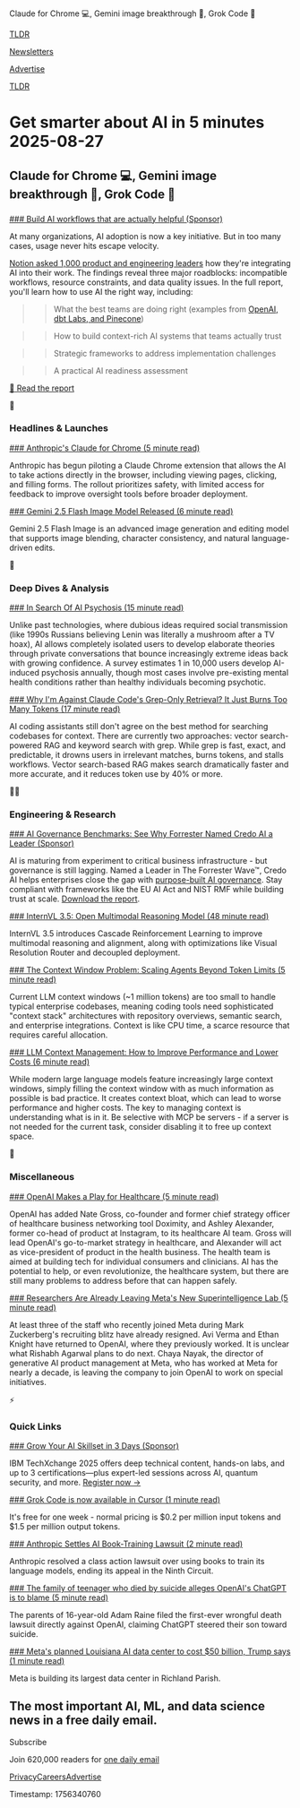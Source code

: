 Claude for Chrome 💻, Gemini image breakthrough 📸, Grok Code 🤖

[TLDR](/)

[Newsletters](/newsletters)

[Advertise](https://advertise.tldr.tech/)

[TLDR](/)

# Get smarter about AI in 5 minutes 2025-08-27

## Claude for Chrome 💻, Gemini image breakthrough 📸, Grok Code 🤖

### 

[### Build AI workflows that are actually helpful (Sponsor)](https://info.notion.so/resources/why-the-future-of-work-depends-on-ai?utm_source=newsletter&amp;utm_medium=TLDR&amp;utm_content=notion-ai-for-work-research-report&amp;utm_campaign=2025Q2_notion-ai-for-work-research-report)

At many organizations, AI adoption is now a key initiative. But in too many cases, usage never hits escape velocity.

[Notion asked 1,000 product and engineering leaders](https://info.notion.so/resources/why-the-future-of-work-depends-on-ai?utm_source=newsletter&utm_medium=TLDR&utm_content=notion-ai-for-work-research-report&utm_campaign=2025Q2_notion-ai-for-work-research-report) how they're integrating AI into their work. The findings reveal three major roadblocks: incompatible workflows, resource constraints, and data quality issues. In the full report, you'll learn how to use AI the right way, including:

>> What the best teams are doing right (examples from [OpenAI, dbt Labs, and Pinecone](https://info.notion.so/resources/why-the-future-of-work-depends-on-ai?utm_source=newsletter&utm_medium=TLDR&utm_content=notion-ai-for-work-research-report&utm_campaign=2025Q2_notion-ai-for-work-research-report))

>> How to build context-rich AI systems that teams actually trust

>> Strategic frameworks to address implementation challenges

>> A practical AI readiness assessment

[📘 Read the report](https://info.notion.so/resources/why-the-future-of-work-depends-on-ai?utm_source=newsletter&utm_medium=TLDR&utm_content=notion-ai-for-work-research-report&utm_campaign=2025Q2_notion-ai-for-work-research-report)

🚀

### Headlines & Launches

[### Anthropic's Claude for Chrome (5 minute read)](https://www.anthropic.com/news/claude-for-chrome?utm_source=tldrai)

Anthropic has begun piloting a Claude Chrome extension that allows the AI to take actions directly in the browser, including viewing pages, clicking, and filling forms. The rollout prioritizes safety, with limited access for feedback to improve oversight tools before broader deployment.

[### Gemini 2.5 Flash Image Model Released (6 minute read)](https://developers.googleblog.com/en/introducing-gemini-2-5-flash-image/?utm_source=tldrai)

Gemini 2.5 Flash Image is an advanced image generation and editing model that supports image blending, character consistency, and natural language-driven edits.

🧠

### Deep Dives & Analysis

[### In Search Of AI Psychosis (15 minute read)](https://www.astralcodexten.com/p/in-search-of-ai-psychosis?utm_source=tldrai)

Unlike past technologies, where dubious ideas required social transmission (like 1990s Russians believing Lenin was literally a mushroom after a TV hoax), AI allows completely isolated users to develop elaborate theories through private conversations that bounce increasingly extreme ideas back with growing confidence. A survey estimates 1 in 10,000 users develop AI-induced psychosis annually, though most cases involve pre-existing mental health conditions rather than healthy individuals becoming psychotic.

[### Why I'm Against Claude Code's Grep-Only Retrieval? It Just Burns Too Many Tokens (17 minute read)](https://milvus.io/blog/why-im-against-claude-codes-grep-only-retrieval-it-just-burns-too-many-tokens.md?utm_source=tldrai)

AI coding assistants still don't agree on the best method for searching codebases for context. There are currently two approaches: vector search-powered RAG and keyword search with grep. While grep is fast, exact, and predictable, it drowns users in irrelevant matches, burns tokens, and stalls workflows. Vector search-based RAG makes search dramatically faster and more accurate, and it reduces token use by 40% or more.

👨‍💻

### Engineering & Research

[### AI Governance Benchmarks: See Why Forrester Named Credo AI a Leader (Sponsor)](https://hubs.ly/Q03DQFhP0?utm_source=tldrai)

AI is maturing from experiment to critical business infrastructure - but governance is still lagging. Named a Leader in The Forrester Wave™, Credo AI helps enterprises close the gap with [purpose-built AI governance](https://hubs.ly/Q03DQFhP0). Stay compliant with frameworks like the EU AI Act and NIST RMF while building trust at scale. [Download the report](https://hubs.ly/Q03DQFhP0).

[### InternVL 3.5: Open Multimodal Reasoning Model (48 minute read)](https://arxiv.org/abs/2508.18265?utm_source=tldrai)

InternVL 3.5 introduces Cascade Reinforcement Learning to improve multimodal reasoning and alignment, along with optimizations like Visual Resolution Router and decoupled deployment.

[### The Context Window Problem: Scaling Agents Beyond Token Limits (5 minute read)](https://www.factory.ai/context-window-problem?utm_source=tldrai)

Current LLM context windows (~1 million tokens) are too small to handle typical enterprise codebases, meaning coding tools need sophisticated "context stack" architectures with repository overviews, semantic search, and enterprise integrations. Context is like CPU time, a scarce resource that requires careful allocation.

[### LLM Context Management: How to Improve Performance and Lower Costs (6 minute read)](https://eval.16x.engineer/blog/llm-context-management-guide?utm_source=tldrai)

While modern large language models feature increasingly large context windows, simply filling the context window with as much information as possible is bad practice. It creates context bloat, which can lead to worse performance and higher costs. The key to managing context is understanding what is in it. Be selective with MCP be servers - if a server is not needed for the current task, consider disabling it to free up context space.

🎁

### Miscellaneous

[### OpenAI Makes a Play for Healthcare (5 minute read)](https://gizmodo.com/openai-makes-a-play-for-healthcare-2000648210?utm_source=tldrai)

OpenAI has added Nate Gross, co-founder and former chief strategy officer of healthcare business networking tool Doximity, and Ashley Alexander, former co-head of product at Instagram, to its healthcare AI team. Gross will lead OpenAI's go-to-market strategy in healthcare, and Alexander will act as vice-president of product in the health business. The health team is aimed at building tech for individual consumers and clinicians. AI has the potential to help, or even revolutionize, the healthcare system, but there are still many problems to address before that can happen safely.

[### Researchers Are Already Leaving Meta's New Superintelligence Lab (5 minute read)](https://www.wired.com/story/researchers-leave-meta-superintelligence-labs-openai?utm_source=tldrai)

At least three of the staff who recently joined Meta during Mark Zuckerberg's recruiting blitz have already resigned. Avi Verma and Ethan Knight have returned to OpenAI, where they previously worked. It is unclear what Rishabh Agarwal plans to do next. Chaya Nayak, the director of generative AI product management at Meta, who has worked at Meta for nearly a decade, is leaving the company to join OpenAI to work on special initiatives.

⚡️

### Quick Links

[### Grow Your AI Skillset in 3 Days (Sponsor)](https://www.ibm.com/community/ibm-techxchange-conference-ai-engineers/?utm_source=tldrai)

IBM TechXchange 2025 offers deep technical content, hands-on labs, and up to 3 certifications—plus expert-led sessions across AI, quantum security, and more. [Register now →](https://www.ibm.com/community/ibm-techxchange-conference-ai-engineers/)

[### Grok Code is now available in Cursor (1 minute read)](https://threadreaderapp.com/thread/1960433483035082996.html?utm_source=tldrai)

It's free for one week - normal pricing is $0.2 per million input tokens and $1.5 per million output tokens.

[### Anthropic Settles AI Book-Training Lawsuit (2 minute read)](https://techcrunch.com/2025/08/26/anthropic-settles-ai-book-training-lawsuit-with-authors/?utm_source=tldrai)

Anthropic resolved a class action lawsuit over using books to train its language models, ending its appeal in the Ninth Circuit.

[### The family of teenager who died by suicide alleges OpenAI's ChatGPT is to blame (5 minute read)](https://www.nbcnews.com/tech/tech-news/family-teenager-died-suicide-alleges-openais-chatgpt-blame-rcna226147?utm_source=tldrai)

The parents of 16-year-old Adam Raine filed the first-ever wrongful death lawsuit directly against OpenAI, claiming ChatGPT steered their son toward suicide.

[### Meta's planned Louisiana AI data center to cost $50 billion, Trump says (1 minute read)](https://www.reuters.com/business/metas-planned-louisiana-ai-data-center-cost-50-billion-trump-says-2025-08-26/?utm_source=tldrai)

Meta is building its largest data center in Richland Parish.

## The most important AI, ML, and data science news in a free daily email.

Subscribe

Join 620,000 readers for [one daily email](/api/latest/ai)

[Privacy](/privacy)[Careers](https://jobs.ashbyhq.com/tldr.tech)[Advertise](/ai/advertise)

Timestamp: 1756340760